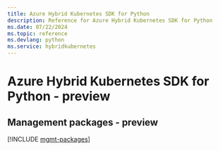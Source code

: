 ```yaml
---
title: Azure Hybrid Kubernetes SDK for Python
description: Reference for Azure Hybrid Kubernetes SDK for Python
ms.date: 07/22/2024
ms.topic: reference
ms.devlang: python
ms.service: hybridkubernetes
---
```

# Azure Hybrid Kubernetes SDK for Python - preview

## Management packages - preview
[!INCLUDE [mgmt-packages](hybrid-kubernetes-mgmt-index.md)]